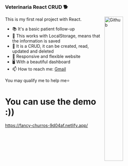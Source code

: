 ### Veterinaria React CRUD 🐕

<img width="35%" align="right" alt="Github" src="https://c.tenor.com/41I-iMyClCgAAAAS/programmer-programming.gif" />

This is my first real project with React.

- 📚 It's a basic patient follow-up
- 💾 This works with LocalStorage, means that the information is saved
- 📝 It is a CRUD, it can be created, read, updated and deleted
- 📱 Responsive and flexible website
- 🖥️ With a beautiful dashboard
- 📫 How to reach me: [Gmail](mailto:ivancamposwainer@gmail.com)

You may qualify me to help me⭐️ 

# You can use the demo :))
https://fancy-churros-9d04af.netlify.app/
